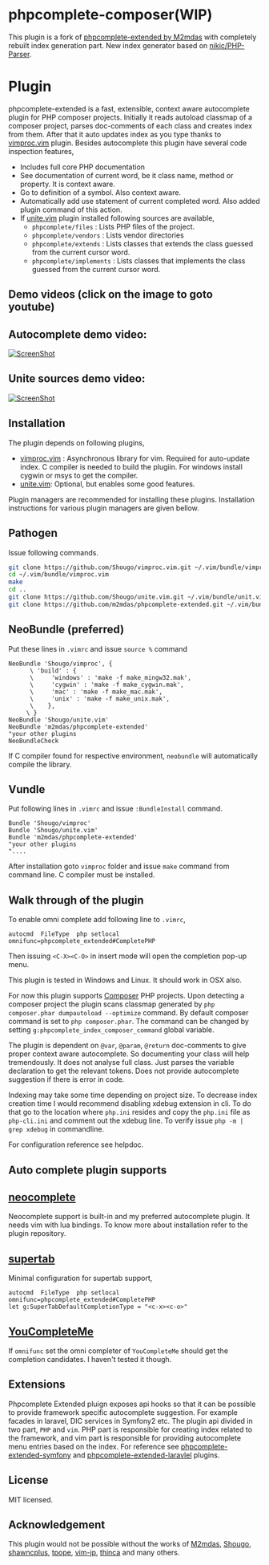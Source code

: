 phpcomplete-composer(WIP)
====================

This plugin is a fork of [phpcomplete-extended by M2mdas](https://github.com/m2mdas/phpcomplete-extended) with completely rebuilt index generation part. New index generator based on [nikic/PHP-Parser](https://github.com/nikic/PHP-Parser).

Plugin
======

phpcomplete-extended is a fast, extensible, context aware autocomplete plugin
for PHP composer projects. Initially it reads autoload classmap of a composer
project, parses doc-comments of each class and creates index from them. After
that it auto updates index as you type thanks to
[vimproc.vim](https://github.com/Shougo/vimproc.vim) plugin. Besides
autocomplete this plugin have several code inspection features,

* Includes full core PHP documentation
* See documentation of current word, be it class name, method or property. It is
  context aware.
* Go to definition of a symbol. Also context aware.
* Automatically add use statement of current completed word. Also added plugin
  command of this action.
* If [unite.vim](https://github.com/Shougo/unite.vim/) plugin installed following sources are available,
    * `phpcomplete/files`           : Lists PHP files of the project.
    * `phpcomplete/vendors`         : Lists vendor directories
    * `phpcomplete/extends`         : Lists classes that extends the class guessed from
      the current cursor word.
    * `phpcomplete/implements`      : Lists classes that implements the class guessed
      from the current cursor word.

Demo videos (click on the image to goto youtube)
-----------------------------------------------
## Autocomplete demo video:

[![ScreenShot](http://img.youtube.com/vi/yZYFKslqkC8/maxresdefault.jpg)](http://www.youtube.com/watch?v=yZYFKslqkC8)

## Unite sources demo video:

[![ScreenShot](http://i1.ytimg.com/vi/Wd5G7QA3OFw/maxresdefault.jpg)](http://www.youtube.com/watch?v=Wd5G7QA3OFw)

Installation
-------------

The plugin depends on following plugins,

*  [vimproc.vim](https://github.com/Shougo/vimproc.vim) : Asynchronous library for vim. Required for auto-update index. C
  compiler is needed to build the plugiin. For windows install cygwin or
  msys to get the compiler.
*  [unite.vim](https://github.com/Shougo/unite.vim/): Optional, but enables some good features.

Plugin managers are recommended for installing these plugins. Installation instructions for
various plugin managers are given bellow.

## Pathogen

Issue following commands.

```sh
git clone https://github.com/Shougo/vimproc.vim.git ~/.vim/bundle/vimproc.vim
cd ~/.vim/bundle/vimproc.vim
make
cd ..
git clone https://github.com/Shougo/unite.vim.git ~/.vim/bundle/unit.vim
git clone https://github.com/m2mdas/phpcomplete-extended.git ~/.vim/bundle/phpcomplete-extended
```

## NeoBundle (preferred)
Put these lines in `.vimrc` and issue `source %` command

```vim
NeoBundle 'Shougo/vimproc', {
      \ 'build' : {
      \     'windows' : 'make -f make_mingw32.mak',
      \     'cygwin' : 'make -f make_cygwin.mak',
      \     'mac' : 'make -f make_mac.mak',
      \     'unix' : 'make -f make_unix.mak',
      \    },
     \ }
NeoBundle 'Shougo/unite.vim'
NeoBundle 'm2mdas/phpcomplete-extended'
"your other plugins
NeoBundleCheck
```

If C compiler found for respective environment, `neobundle` will automatically
compile the library.

## Vundle

Put following lines in `.vimrc` and issue `:BundleInstall` command.
```vim
Bundle 'Shougo/vimproc'
Bundle 'Shougo/unite.vim'
Bundle 'm2mdas/phpcomplete-extended'
"your other plugins
"....
```

After installation goto `vimproc` folder and issue `make` command from command
line. C compiler must be installed.

Walk through of the plugin
-------------------------

To enable omni complete add following line to `.vimrc`,

    autocmd  FileType  php setlocal omnifunc=phpcomplete_extended#CompletePHP

Then issuing `<C-X><C-O>` in insert mode will open the completion pop-up menu.

This plugin is tested in Windows and Linux. It should work in OSX also.

For now this plugin supports [Composer](http://getcomposer.org/) PHP projects.
Upon detecting a composer project the plugin scans classmap generated by `php
composer.phar dumpautoload --optimize` command. By default composer command is
set to `php composer.phar`. The command can be changed by setting
`g:phpcomplete_index_composer_command` global variable.

The plugin is dependent on `@var`, `@param`, `@return` doc-comments to give proper context aware
autocomplete. So documenting your class will help tremendously. It does not
analyse full class. Just parses the variable declaration to get the relevant
tokens. Does not provide autocomplete suggestion if there is error in code.

Indexing may take some time depending on project size. To decrease index creation time I
would recommend disabling xdebug extension in cli. To do that go to the location
where `php.ini` resides and copy the `php.ini` file as `php-cli.ini` and comment
out the xdebug line. To verify issue `php -m | grep xdebug` in commandline.

For configuration reference see helpdoc.


Auto complete plugin supports
-----------------------------

## [neocomplete](https://github.com/Shougo/neocomplete.vim)

Neocomplete support is built-in and my preferred autocomplete plugin. It needs
vim with lua bindings. To know more about installation refer to the plugin
repository.

## [supertab](https://github.com/ervandew/supertab)

Minimal configuration for supertab support,

    autocmd  FileType  php setlocal omnifunc=phpcomplete_extended#CompletePHP
    let g:SuperTabDefaultCompletionType = "<c-x><c-o>"

## [YouCompleteMe](https://github.com/Valloric/YouCompleteMe)

If `omnifunc` set the omni completer of `YouCompleteMe` should get the completion
candidates. I haven't tested it though.

Extensions
---------

Phpcomplete Extended pluign exposes api hooks so that it can be possible to
provide framework specific autocomplete suggestion. For example facades in
laravel, DIC services in Symfony2 etc. The plugin api divided in two part, `PHP`
and `vim`. PHP part is responsible for creating index related to the framework,
and vim part is responsible for providing autocomplete menu entries based on the
index. For reference see
[phpcomplete-extended-symfony](https://github.com/m2mdas/phpcomplete-extended-symfony)
and
[phpcomplete-extended-laravlel](https://github.com/m2mdas/phpcomplete-extended-laravel) plugins.

License
-------
MIT licensed.

Acknowledgement
---------------

This plugin would not be possible without the works of
[M2mdas](https://github.com/m2mdas),
[Shougo](https://github.com/Shougo),
[shawncplus](https://github.com/shawncplus/),
[tpope](https://github.com/tpope/), [vim-jp](https://github.com/vim-jp),
[thinca](https://github.com/thinca) and many others.

